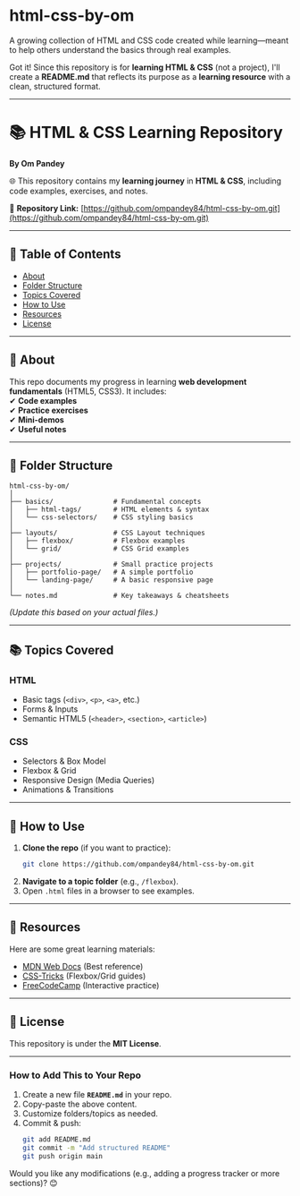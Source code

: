 # html-css-by-om
A growing collection of HTML and CSS code created while learning—meant to help others understand the basics through real examples.

Got it! Since this repository is for **learning HTML & CSS** (not a project), I'll create a **README.md** that reflects its purpose as a **learning resource** with a clean, structured format.  

---

# **📚 HTML & CSS Learning Repository**  
**By Om Pandey**  

🌐 This repository contains my **learning journey** in **HTML & CSS**, including code examples, exercises, and notes.  

🔗 **Repository Link:** [https://github.com/ompandey84/html-css-by-om.git](https://github.com/ompandey84/html-css-by-om.git)  

---

## **📌 Table of Contents**  
- [About](#about)  
- [Folder Structure](#folder-structure)  
- [Topics Covered](#topics-covered)  
- [How to Use](#how-to-use)  
- [Resources](#resources)  
- [License](#license)  

---

## **📝 About**  
This repo documents my progress in learning **web development fundamentals** (HTML5, CSS3). It includes:  
✔ **Code examples**  
✔ **Practice exercises**  
✔ **Mini-demos**  
✔ **Useful notes**  

---

## **📂 Folder Structure**  
```
html-css-by-om/  
│
├── basics/               # Fundamental concepts  
│   ├── html-tags/        # HTML elements & syntax  
│   └── css-selectors/    # CSS styling basics  
│
├── layouts/              # CSS Layout techniques  
│   ├── flexbox/          # Flexbox examples  
│   └── grid/             # CSS Grid examples  
│
├── projects/             # Small practice projects  
│   ├── portfolio-page/   # A simple portfolio  
│   └── landing-page/     # A basic responsive page  
│
└── notes.md              # Key takeaways & cheatsheets  
```  

*(Update this based on your actual files.)*  

---

## **📚 Topics Covered**  
### **HTML**  
- Basic tags (`<div>`, `<p>`, `<a>`, etc.)  
- Forms & Inputs  
- Semantic HTML5 (`<header>`, `<section>`, `<article>`)  

### **CSS**  
- Selectors & Box Model  
- Flexbox & Grid  
- Responsive Design (Media Queries)  
- Animations & Transitions  

---

## **🚀 How to Use**  
1. **Clone the repo** (if you want to practice):  
   ```bash
   git clone https://github.com/ompandey84/html-css-by-om.git
   ```
2. **Navigate to a topic folder** (e.g., `/flexbox`).  
3. Open `.html` files in a browser to see examples.  

---

## **📖 Resources**  
Here are some great learning materials:  
- [MDN Web Docs](https://developer.mozilla.org/) (Best reference)  
- [CSS-Tricks](https://css-tricks.com/) (Flexbox/Grid guides)  
- [FreeCodeCamp](https://www.freecodecamp.org/) (Interactive practice)  

---

## **📜 License**  
This repository is under the **MIT License**.  

---

### **How to Add This to Your Repo**  
1. Create a new file **`README.md`** in your repo.  
2. Copy-paste the above content.  
3. Customize folders/topics as needed.  
4. Commit & push:  
   ```bash
   git add README.md
   git commit -m "Add structured README"
   git push origin main
   ```

Would you like any modifications (e.g., adding a progress tracker or more sections)? 😊